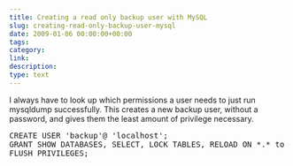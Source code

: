 ```yaml
---
title: Creating a read only backup user with MySQL
slug: creating-read-only-backup-user-mysql
date: 2009-01-06 00:00:00+00:00
tags:
category:
link:
description:
type: text
---
```


I always have to look up which permissions a user needs to just run mysqldump successfully. This creates a new backup user, without a password, and gives them the least amount of privilege necessary.

<pre>CREATE USER 'backup'@ 'localhost';
GRANT SHOW DATABASES, SELECT, LOCK TABLES, RELOAD ON *.* to backup@localhost;
FLUSH PRIVILEGES;</pre>
            
            